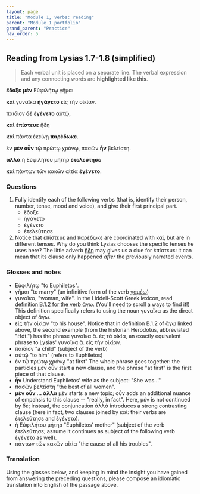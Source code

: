 ```yaml
---
layout: page
title: "Module 1, verbs: reading"
parent: "Module 1 portfolio"
grand_parent: "Practice"
nav_order: 5
---
```


## Reading from Lysias 1.7-1.8 (simplified)


> Each verbal unit is placed on a separate line. The verbal expression
> and any connecting words are **highlighted like this**.



**ἔδοξε** **μὲν** Εὐφιλήτῳ γῆμαι 

**καὶ** γυναῖκα **ἠγάγετο** εἰς τὴν οἰκίαν.


παιδίον **δέ** **ἐγένετο** αὐτῷ,

**καὶ** **ἐπίστευε** ἤδη

**καὶ** πάντα ἐκείνῃ **παρέδωκε**.

ἐν **μὲν οὖν** τῷ πρώτῳ χρόνῳ, πασῶν **ἦν** βελτίστη.

**ἀλλὰ** ἡ Εὐφιλήτου μήτηρ  **ἐτελεύτησε**

**καὶ** πάντων τῶν κακῶν αἰτία **ἐγένετο**.


### Questions

1. Fully identify each of the following verbs (that is, identify their person, number, tense, mood and voice), and give their first principal part.
    - ἔδοξε
    - ἠγάγετο
    - ἐγένετο
    - ἐτελεύτησε
2. Notice that ἐπίστευε and παρέδωκε are coordinated with καί, but are in different tenses.  Why do you think Lysias chooses the specific tenses he uses here?  The little adverb [ἤδη](http://folio2.furman.edu/lsj/?urn=urn:cite2:hmt:lsj.chicago_md:n46646) may gives us a clue for ἐπίστευε: it can mean that its clause only happened *after* the previously narrated events.


### Glosses and notes

- Εὐφιλήτῳ "to Euphiletos". 
- γῆμαι "to marry" (an infinitive form of the verb [γαμέω](http://folio2.furman.edu/lsj/?urn=urn:cite2:hmt:lsj.chicago_md:n21556))
- γυναῖκα, "woman, wife".   In the Liddell-Scott Greek lexicon, read [definition B.1.2 for the verb ἄγω](http://folio2.furman.edu/lsj/?urn=urn:cite2:hmt:lsj.chicago_md:n27847). (You'll need to scroll a ways to find it!)  This definition specifically refers to using the noun γυναῖκα as the direct object of ἄγω.  
- εἰς τὴν οἰκίαν "to his house".  Notice that in definition B.1.2 of ἄγω linked above, the second example (from the historian Herodotus, abbreviated "Hdt.") has the phrase γυναῖκα ἄ. ἐς τὰ οἰκία, an exactly equivalent phrase to Lysias' γυναῖκα ἄ. εἰς τὴν οἰκίαν.
- παιδίον "a child" (subject of the verb)
- αὐτῷ "to him" (refers to Euphiletos)
- ἐν τῷ πρώτῳ χρόνῳ "at first" The whole phrase goes together:   the particles μὲν οὖν start a new clause, and the phrase "at first" is the first piece of that clause.
 - **ἦν** Understand Euphiletos' wife as the subject: "She was..."
- πασῶν βελτίστη "the best of all women".
- **μὲν οὖν ... ἀλλὰ** μέν starts a new topic; οὖν adds an additional nuance of empahsis to this clause -- "really, in fact".  Here, μέν is not continued by δέ; instead, the conjuncation ἀλλά introduces a strong contrasting clause (here in fact, two clauses joined by καί: their verbs are ἐτελεύτησε and ἐγένετο).
- ἡ Εὐφιλήτου μήτηρ "Euphiletos' mother" (subject of the verb ἐτελεύτησε; assume it continues as subject of the following verb ἐγένετο as well).
- πάντων τῶν κακῶν αἰτία "the cause of all his troubles".


### Translation


Using the glosses below, and keeping in mind the insight you have gained from answering the preceding questions, please compose an idiomatic translation into English of the passage above.  